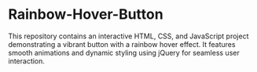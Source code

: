 # Rainbow-Hover-Button
This repository contains an interactive HTML, CSS, and JavaScript project demonstrating a vibrant button with a rainbow hover effect. It features smooth animations and dynamic styling using jQuery for seamless user interaction.
